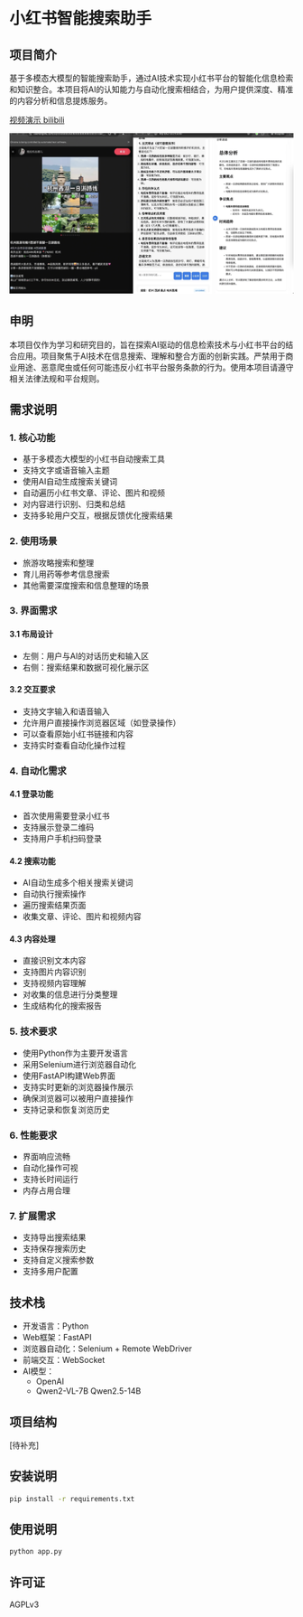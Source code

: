 # 小红书智能搜索助手

## 项目简介
基于多模态大模型的智能搜索助手，通过AI技术实现小红书平台的智能化信息检索和知识整合。本项目将AI的认知能力与自动化搜索相结合，为用户提供深度、精准的内容分析和信息提炼服务。

[视频演示 bilibili](https://www.bilibili.com/video/BV1xYD8Y8EAs/)

![demo](static/imgs/demo.jpg)

## 申明
本项目仅作为学习和研究目的，旨在探索AI驱动的信息检索技术与小红书平台的结合应用。项目聚焦于AI技术在信息搜索、理解和整合方面的创新实践。严禁用于商业用途、恶意爬虫或任何可能违反小红书平台服务条款的行为。使用本项目请遵守相关法律法规和平台规则。

## 需求说明

### 1. 核心功能
- 基于多模态大模型的小红书自动搜索工具
- 支持文字或语音输入主题
- 使用AI自动生成搜索关键词
- 自动遍历小红书文章、评论、图片和视频
- 对内容进行识别、归类和总结
- 支持多轮用户交互，根据反馈优化搜索结果

### 2. 使用场景
- 旅游攻略搜索和整理
- 育儿用药等参考信息搜索
- 其他需要深度搜索和信息整理的场景

### 3. 界面需求
#### 3.1 布局设计
- 左侧：用户与AI的对话历史和输入区
- 右侧：搜索结果和数据可视化展示区

#### 3.2 交互要求
- 支持文字输入和语音输入
- 允许用户直接操作浏览器区域（如登录操作）
- 可以查看原始小红书链接和内容
- 支持实时查看自动化操作过程

### 4. 自动化需求
#### 4.1 登录功能
- 首次使用需要登录小红书
- 支持展示登录二维码
- 支持用户手机扫码登录

#### 4.2 搜索功能
- AI自动生成多个相关搜索关键词
- 自动执行搜索操作
- 遍历搜索结果页面
- 收集文章、评论、图片和视频内容

#### 4.3 内容处理
- 直接识别文本内容
- 支持图片内容识别
- 支持视频内容理解
- 对收集的信息进行分类整理
- 生成结构化的搜索报告

### 5. 技术要求
- 使用Python作为主要开发语言
- 采用Selenium进行浏览器自动化
- 使用FastAPI构建Web界面
- 支持实时更新的浏览器操作展示
- 确保浏览器可以被用户直接操作
- 支持记录和恢复浏览历史

### 6. 性能要求
- 界面响应流畅
- 自动化操作可视
- 支持长时间运行
- 内存占用合理

### 7. 扩展需求
- 支持导出搜索结果
- 支持保存搜索历史
- 支持自定义搜索参数
- 支持多用户配置

## 技术栈
- 开发语言：Python
- Web框架：FastAPI
- 浏览器自动化：Selenium + Remote WebDriver
- 前端交互：WebSocket
- AI模型：
  - OpenAI
  - Qwen2-VL-7B Qwen2.5-14B

## 项目结构
[待补充]

## 安装说明
```bash
pip install -r requirements.txt
```

## 使用说明
```bash
python app.py
```

## 许可证
AGPLv3
